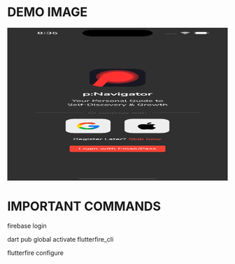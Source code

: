 # DEMO IMAGE

<img src="https://github.com/anwholesquare/firebase_google_apple_emailpass_auth_flutter_flutterfire/blob/main/demo.png?raw=true" data-canonical-src="https://github.com/anwholesquare/firebase_google_apple_emailpass_auth_flutter_flutterfire/blob/main/demo.png?raw=true" width="100%" height="350" />

# IMPORTANT COMMANDS

firebase login 

dart pub global activate flutterfire_cli

flutterfire configure

